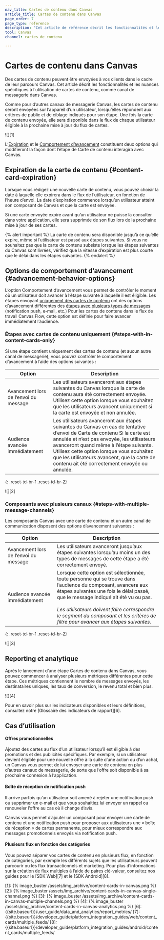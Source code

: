 ```yaml
---
nav_title: Cartes de contenu dans Canvas
article_title: Cartes de contenu dans Canvas
page_order: 7
page_type: reference
description: "Cet article de référence décrit les fonctionnalités et les nuances spécifiques à l’utilisation de cartes de contenu, comme canal de messagerie dans Canvas."
tool: Canvas
channel: cartes de contenu

---
```


# Cartes de contenu dans Canvas

Des cartes de contenu peuvent être envoyées à vos clients dans le cadre de leur parcours Canvas. Cet article décrit les fonctionnalités et les nuances spécifiques à l’utilisation de cartes de contenu, comme canal de messagerie dans Canvas.

Comme pour d’autres canaux de messagerie Canvas, les cartes de contenu seront envoyées sur l’appareil d’un utilisateur, lorsqu’elles répondent aux critères de public et de ciblage indiqués pour son étape. Une fois la carte de contenu envoyée, elle sera disponible dans le flux de chaque utilisateur éligible à la prochaine mise à jour du flux de cartes.

![][1]

L’[Expiration](#content-card-expiration) et le [Comportement d’avancement](#advancement-behavior-options) constituent deux options qui modifieront la façon dont l’étape de Carte de contenu interagira avec Canvas.

## Expiration de la carte de contenu {#content-card-expiration}

Lorsque vous rédigez une nouvelle carte de contenu, vous pouvez choisir la date à laquelle elle expirera dans le flux de l’utilisateur, en fonction de l’heure d’envoi. La date d’expiration commence lorsqu’un utilisateur atteint son composant de Canvas et que la carte est envoyée.

Si une carte envoyée expire avant qu’un utilisateur ne puisse la consulter dans votre application, elle sera supprimée de son flux lors de la prochaine mise à jour de ses cartes.

{% alert important %}
La carte de contenu sera disponible jusqu’à ce qu’elle expire, même si l’utilisateur est passé aux étapes suivantes. Si vous ne souhaitez pas que la carte de contenu subsiste lorsque les étapes suivantes du Canvas sont livrées, vérifiez que la vitesse d’expiration est plus courte que le délai dans les étapes suivantes.
{% endalert %}

## Options de comportement d’avancement {#advancement-behavior-options}

L’option Comportement d’avancement vous permet de contrôler le moment où un utilisateur doit avancer à l’étape suivante à laquelle il est éligible. Les étapes envoyant [uniquement des cartes de contenu](#steps-with-in-content-cards-only) ont des options d’avancement différentes des [étapes avec plusieurs types de messages](#steps-with-multiple-message-channels) (notification push, e-mail, etc.) Pour les cartes de contenu dans le flux de travail Canvas Flow, cette option est définie pour faire avancer immédiatement l’audience.

### Étapes avec cartes de contenu uniquement {#steps-with-in-content-cards-only}

Si une étape contient uniquement des cartes de contenu (et aucun autre canal de messagerie), vous pouvez contrôler le comportement d’avancement à l’aide des options suivantes :

| Option | Description |
|---|---|
| Avancement lors de l’envoi du message | Les utilisateurs avanceront aux étapes suivantes du Canvas lorsque la carte de contenu aura été correctement envoyée. Utilisez cette option lorsque vous souhaitez que les utilisateurs avancent uniquement si la carte est envoyée et non annulée. |
| Audience avancée immédiatement | Les utilisateurs avanceront aux étapes suivantes du Canvas en cas de tentative d’envoi de Carte de contenu  Si la carte est annulée et n’est pas envoyée, les utilisateurs avanceront quand même à l’étape suivante. Utilisez cette option lorsque vous souhaitez que les utilisateurs avancent, que la carte de contenu ait été correctement envoyée ou annulée. |
{: .reset-td-br-1 .reset-td-br-2}

![][2]

### Composants avec plusieurs canaux {#steps-with-multiple-message-channels}

Les composants Canvas avec une carte de contenu et un autre canal de communication disposent des options d’avancement suivantes :

| Option | Description |
|---|---|
| Avancement lors de l’envoi du message | Les utilisateurs avanceront jusqu’aux étapes suivantes lorsqu’au moins un des types de messages de cette étape a été correctement envoyé.|
| Audience avancée immédiatement | Lorsque cette option est sélectionnée, toute personne qui se trouve dans l’audience du composant, avancera aux étapes suivantes une fois le délai passé, que le message indiqué ait été vu ou pas.  <br> <br> _Les utilisateurs doivent faire correspondre le segment du composant et les critères de filtre pour avancer aux étapes suivantes._ |
{: .reset-td-br-1 .reset-td-br-2}

![][3]

## Reporting et analytique

Après le lancement d’une étape Cartes de contenu dans Canvas, vous pouvez commencer à analyser plusieurs métriques différentes pour cette étape. Ces métriques contiennent le nombre de messages envoyés, les destinataires uniques, les taux de conversion, le revenu total et bien plus.

![][4]

Pour en savoir plus sur les indicateurs disponibles et leurs définitions, consultez notre [Glossaire des indicateurs de rapport][6].

## Cas d’utilisation

#### Offres promotionnelles

Ajoutez des cartes au flux d’un utilisateur lorsqu’il est éligible à des promotions et des publicités spécifiques. Par exemple, si un utilisateur devient éligible pour une nouvelle offre à la suite d’une action ou d’un achat, un Canvas vous permet de lui envoyer une carte de contenu en plus d’autres canaux de messagerie, de sorte que l’offre soit disponible à sa prochaine connexion à l’application.

#### Boîte de réception de notification push

Il arrive parfois qu’un utilisateur soit amené à rejeter une notification push ou supprimer un e-mail et que vous souhaitiez lui envoyer un rappel ou renouveler l’offre au cas où il change d’avis.

Canvas vous permet d’ajouter un composant pour envoyer une carte de contenu et une notification push pour proposer aux utilisateurs une « boîte de réception » de cartes permanente, pour mieux correspondre aux messages promotionnels envoyés via notification push. 

#### Plusieurs flux en fonction des catégories

Vous pouvez séparer vos cartes de contenu en plusieurs flux, en fonction de catégories, par exemple les différents sujets que les utilisateurs peuvent parcourir ou les flux transactionnels et marketing. Pour plus d’informations sur la création de flux multiples à l’aide de paires clé-valeur, consultez nos guides pour le [SDK Web][7] et le [SDK Android][8].


[1]: {% image_buster /assets/img_archive/content-cards-in-canvas.png %}
[2]: {% image_buster /assets/img_archive/content-cards-in-canvas-single-channel.png %}
[3]: {% image_buster /assets/img_archive/content-cards-in-canvas-multiple-channels.png %}
[4]: {% image_buster /assets/img_archive/content-cards-in-canvas-analytics.png %}
[6]: {{site.baseurl}}/user_guide/data_and_analytics/report_metrics/
[7]: {{site.baseurl}}/developer_guide/platform_integration_guides/web/content_cards/multiple_feeds/
[8]: {{site.baseurl}}/developer_guide/platform_integration_guides/android/content_cards/multiple_feeds/
